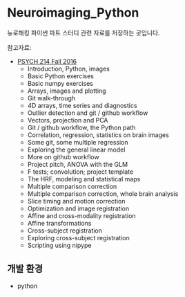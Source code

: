 # Neuroimaging_Python
뉴로해킹 파이썬 파트 스터디 관련 자료를 저장하는 곳입니다.

참고자료:
* [PSYCH 214 Fall 2016](https://bic-berkeley.github.io/psych-214-fall-2016/)
    * Introduction, Python, images
    * Basic Python exercises
    * Basic numpy exercises
    * Arrays, images and plotting
    * Git walk-through
    * 4D arrays, time series and diagnostics
    * Outlier detection and git / github workflow
    * Vectors, projection and PCA
    * Git / github workflow, the Python path
    * Correlation, regression, statistics on brain images
    * Some git, some multiple regression
    * Exploring the general linear model
    * More on github workflow
    * Project pitch, ANOVA with the GLM
    * F tests; convolution; project template
    * The HRF, modeling and statistical maps
    * Multiple comparison correction
    * Multiple comparison correction, whole brain analysis
    * Slice timing and motion correction
    * Optimization and image registration
    * Affine and cross-modality registration
    * Affine transformations
    * Cross-subject registration
    * Exploring cross-subject registration
    * Scripting using nipype


## 개발 환경
* python

